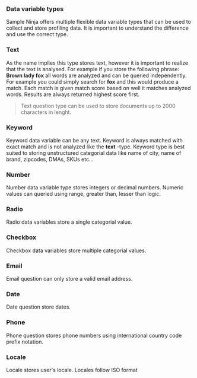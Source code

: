 ### Data variable types

Sample Ninja offers multiple flexible data variable types that can be used to collect and store profiling data. It is important to understand the difference and use the correct type.

### Text 
As the name implies this type stores text, however it is important to realize that the text is analysed. For example if you store the following phrase: **Brown lady fox** all words are analyzed and can be queried independently. For example you could simply search for **fox** and this would produce a match. Each match is given match score based on well it matches analyzed words. Results are always returned highest score first.

> Text question type can be used to store documents up to 2000 characters in lenght.

### Keyword
Keyword data variable can be any text. Keyword is always matched with exact match and is not analyzed like the **text** -type. Keyword type is best suited to storing unstructured categorial data like name of city, name of brand, zipcodes, DMAs, SKUs etc...

### Number
Number data variable type stores integers or decimal numbers. Numeric values can queried using range, greater than, lesser than logic.

### Radio
Radio data variables store a single categorial value.

### Checkbox
Checkbox data variables store multiple categorial values.

### Email
Email question can only store a valid email address.

### Date
Date question store dates.

### Phone
Phone question stores phone numbers using international country code prefix notation. 

### Locale
Locale stores user's locale. Locales follow ISO format

